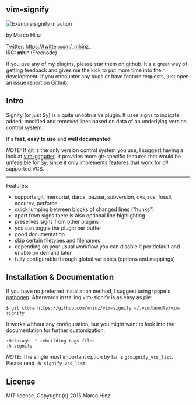 vim-signify
-----------

![Example:signify in action](https://github.com/mhinz/vim-signify/raw/master/signify.gif)

by Marco Hinz

Twitter: https://twitter.com/_mhinz_  
IRC: __mhi^__ (Freenode)

If you use any of my plugins, please star them on github. It's a great way of
getting feedback and gives me the kick to put more time into their development.
If you encounter any bugs or have feature requests, just open an issue report on
Github.

Intro
-----

Signify (or just Sy) is a quite unobtrusive plugin. It uses signs to indicate
added, modified and removed lines based on data of an underlying version
control system.

It's __fast__, __easy to use__ and __well documented__.

_NOTE:_ If git is the only version control system you use, I suggest having a
look at [vim-gitgutter](https://github.com/airblade/vim-gitgutter). It provides
more git-specific features that would be unfeasible for Sy, since it only
implements features that work for _all_ supported VCS.

---

Features:

- supports git, mercurial, darcs, bazaar, subversion, cvs, rcs, fossil, accurev,
  perforce
- quick jumping between blocks of changed lines ("hunks")
- apart from signs there is also optional line highlighting
- preserves signs from other plugins
- you can toggle the plugin per buffer
- good documentation
- skip certain filetypes and filenames
- depending on your usual workflow you can disable it per default and enable on
  demand later
- fully configurable through global variables (options and mappings)

Installation & Documentation
----------------------------

If you have no preferred installation method, I suggest using tpope's
[pathogen](https://github.com/tpope/vim-pathogen). Afterwards installing
vim-signify is as easy as pie:

    $ git clone https://github.com/mhinz/vim-signify ~/.vim/bundle/vim-signify

It works without any configuration, but you might want to look into the
documentation for further customization:

    :Helptags  " rebuilding tags files
    :h signify

_NOTE_: The single most important option by far is `g:signify_vcs_list`. Please
read `:h signify_vcs_list`.

License
-------

MIT license. Copyright (c) 2015 Marco Hinz.
